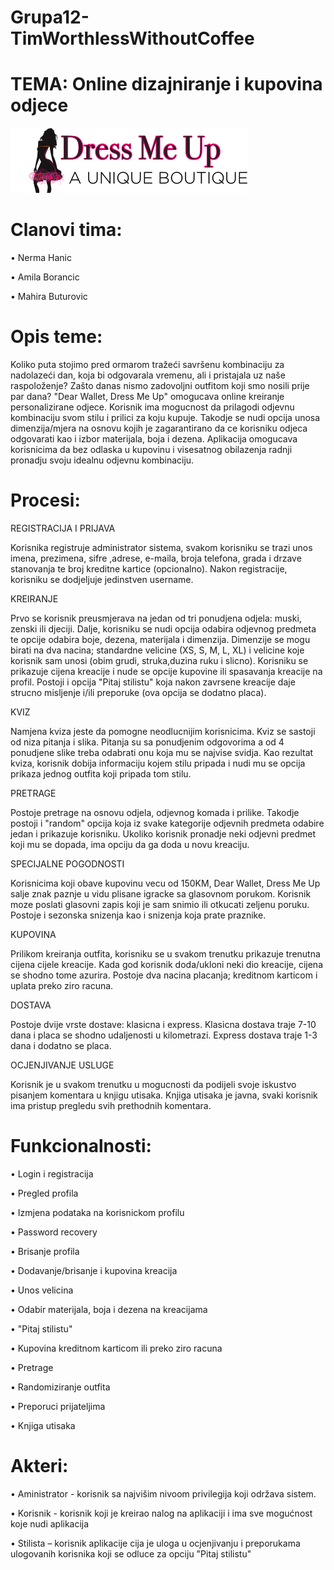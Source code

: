 # Grupa12-TimWorthlessWithoutCoffee

# TEMA: Online dizajniranje i kupovina odjece

![naslogo](logo.jpg)

# Clanovi tima:
• Nerma Hanic

• Amila Borancic

• Mahira Buturovic 

# Opis teme:

Koliko puta stojimo pred ormarom tražeći savršenu kombinaciju za nadolazeći dan, koja bi odgovarala vremenu, ali i  pristajala uz naše raspoloženje? Zašto danas nismo zadovoljni outfitom koji smo nosili prije par dana? 
"Dear Wallet, Dress Me Up" omogucava online kreiranje personalizirane odjece. Korisnik ima mogucnost da prilagodi odjevnu kombinaciju svom stilu i prilici za koju kupuje. Takodje se nudi opcija unosa dimenzija/mjera na osnovu kojih je zagarantirano da ce korisniku odjeca odgovarati kao i izbor materijala, boja i dezena. Aplikacija omogucava korisnicima da bez odlaska u kupovinu i visesatnog obilazenja radnji pronadju svoju idealnu odjevnu kombinaciju.


# Procesi:

REGISTRACIJA I PRIJAVA

Korisnika registruje administrator sistema, svakom korisniku se trazi unos imena, prezimena, sifre ,adrese, e-maila, broja telefona, grada i drzave stanovanja te broj kreditne kartice (opcionalno). Nakon registracije, korisniku se dodjeljuje jedinstven username.

KREIRANJE

Prvo se korisnik preusmjerava na jedan od tri ponudjena odjela: muski, zenski ili djeciji.
Dalje, korisniku se nudi opcija odabira odjevnog predmeta te opcije odabira boje, dezena, materijala i dimenzija.
Dimenzije se mogu birati na dva nacina; standardne velicine (XS, S, M, L, XL) i velicine koje korisnik sam unosi (obim grudi, struka,duzina ruku i slicno). Korisniku se prikazuje cijena kreacije i nude se opcije kupovine ili spasavanja kreacije na profil. Postoji i opcija "Pitaj stilistu" koja  nakon zavrsene kreacije daje strucno misljenje i/ili preporuke (ova opcija se dodatno placa). 

KVIZ

Namjena kviza jeste da pomogne neodlucnijim korisnicima. Kviz se sastoji od niza pitanja i slika. Pitanja su sa ponudjenim odgovorima a od 4 ponudjene slike treba odabrati onu koja mu se najvise svidja. Kao rezultat kviza, korisnik dobija informaciju kojem stilu pripada i nudi mu se opcija prikaza jednog outfita koji pripada tom stilu.

PRETRAGE

Postoje pretrage na osnovu odjela, odjevnog komada i prilike. Takodje postoji i "random" opcija koja iz svake kategorije odjevnih predmeta odabire jedan i prikazuje korisniku. Ukoliko korisnik pronadje neki odjevni predmet koji mu se dopada, ima opciju da ga doda u novu kreaciju. 

SPECIJALNE POGODNOSTI

Korisnicima koji obave kupovinu vecu od 150KM, Dear Wallet, Dress Me Up salje znak paznje u vidu plisane igracke sa glasovnom porukom. Korisnik moze poslati glasovni zapis koji je sam snimio ili otkucati zeljenu poruku.
Postoje i sezonska snizenja kao i snizenja koja prate praznike.

KUPOVINA

Prilikom kreiranja outfita, korisniku se u svakom trenutku prikazuje trenutna cijena cijele kreacije. Kada god korisnik doda/ukloni neki dio kreacije, cijena se shodno tome azurira. Postoje dva nacina placanja; kreditnom karticom i uplata preko ziro racuna. 


DOSTAVA

Postoje dvije vrste dostave: klasicna i express. Klasicna dostava traje 7-10 dana i placa se shodno udaljenosti u kilometrazi. Express dostava traje 1-3 dana i dodatno se placa.

OCJENJIVANJE USLUGE

Korisnik je u svakom trenutku u mogucnosti da podijeli svoje iskustvo pisanjem komentara u knjigu utisaka. Knjiga utisaka je javna, svaki korisnik ima pristup pregledu svih prethodnih komentara.

# Funkcionalnosti:

• Login i registracija

• Pregled profila

• Izmjena podataka na korisnickom profilu

• Password recovery

• Brisanje profila

• Dodavanje/brisanje i kupovina kreacija

• Unos velicina

• Odabir materijala, boja i dezena na kreacijama

• "Pitaj stilistu"

• Kupovina kreditnom karticom ili preko ziro racuna

• Pretrage

• Randomiziranje outfita

• Preporuci prijateljima

• Knjiga utisaka

# Akteri:

• Aministrator - korisnik sa najvišim nivoom privilegija koji održava sistem.

• Korisnik - korisnik koji je kreirao nalog na aplikaciji i ima sve mogućnost koje nudi aplikacija

• Stilista – korisnik aplikacije cija je uloga u ocjenjivanju i preporukama ulogovanih korisnika 
              koji se odluce za opciju "Pitaj stilistu"
